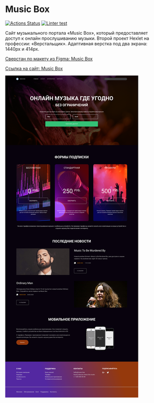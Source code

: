 # Music Box

[![Actions Status](https://github.com/sulianova/layout-designer-project-56/workflows/hexlet-check/badge.svg)](https://github.com/sulianova/layout-designer-project-56/actions)
[![Linter test](https://github.com/sulianova/layout-designer-project-56/actions/workflows/htmlcss.yml/badge.svg)](https://github.com/sulianova/layout-designer-project-56/actions/workflows/htmlcss.yml) 


Сайт музыкального портала «Music Box», который предоставляет доступ к онлайн прослушиванию музыки.
Второй проект Hexlet на профессии: «Верстальщик». Адаптивная верстка под два экрана: 1440px и 414px.
<p><a href="https://www.figma.com/file/b6AjhwQsQeSeoIteenOTIp/Hexlet-LayoutDesigner-Project.-Music-Box?node-id=0%3A1&t=WhasAWifU29HVC81-0" target="_blank">Сверстан по макету из Figma: Music Box</a></p>

<p><a href="http://music-box-by-sofiia-ulianova-preview.surge.sh/artist.html" target="_blank">Ссылка на сайт: Music Box</a></p>

<img src="/src/images/Desktop.png" alt="cognitive-baises">
